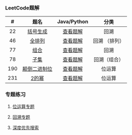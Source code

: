 ### LeetCode题解

|  #   |                             题名                             |              Java/Python               |     分类      |
| :--: | :----------------------------------------------------------: | :------------------------------------: | :-----------: |
|  22  | [括号生成](https://leetcode-cn.com/problems/generate-parentheses/) | [查看题解](22-generate-parentheses.md) |     回溯      |
|  46  |   [全排列](https://leetcode-cn.com/problems/permutations/)   |     [查看题解](46-permutations.md)     | 回溯 （排列） |
|  77  |    [组合](https://leetcode-cn.com/problems/combinations/)    |     [查看题解](77-combinations.md)     |     回溯      |
|  78  |      [子集](https://leetcode-cn.com/problems/subsets/)       |       [查看题解](78-subsets.md)        | 回溯（组合）  |
| 190  | [ 颠倒二进制位](https://leetcode-cn.com/problems/reverse-bits/) |    [查看题解](190-reverse-bits.md)     |    位运算     |
| 231  |   [2的幂](https://leetcode-cn.com/problems/power-of-two/)    |    [查看题解](231-power-of-two.md)     |    位运算     |



### 专题练习

1. [位运算专题](./bit-manipulation/)

2. [回溯专题](./backtracking/)

3. [深度优先搜索](./depth-first-search/)